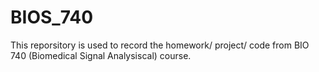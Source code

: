 # BIOS_740
This reporsitory is used to record the homework/ project/ code from BIO 740 (Biomedical Signal Analysiscal) course.
